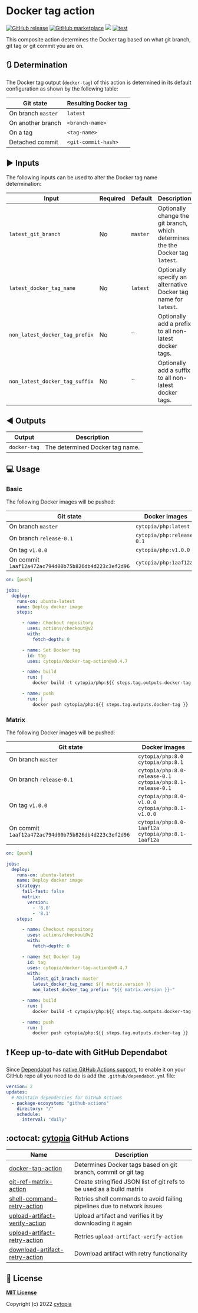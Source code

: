 # Docker tag action

[![GitHub release](https://img.shields.io/github/release/cytopia/docker-tag-action.svg?logo=github)](https://github.com/cytopia/docker-tag-action/releases/latest)
[![GitHub marketplace](https://img.shields.io/badge/marketplace-docker--tag--action-blue?logo=github)](https://github.com/marketplace/actions/docker-tag-action)
[![](https://img.shields.io/badge/github-cytopia%2Fdocker--tag--action-red.svg?logo=github)](https://github.com/cytopia/docker-tag-action "github.com/cytopia/docker-tag-action")
[![test](https://github.com/cytopia/docker-tag-action/actions/workflows/test.yml/badge.svg)](https://github.com/cytopia/docker-tag-action/actions/workflows/test.yml)


This composite action determines the Docker tag based on what git branch, git tag or git commit you are on.


## :arrows_clockwise: Determination

The Docker tag output (`docker-tag`) of this action is determined in its default configuration as shown by the following table:

| Git state          | Resulting Docker tag |
|--------------------|----------------------|
| On branch `master` | `latest`             |
| On another branch  | `<branch-name>`      |
| On a tag           | `<tag-name>`         |
| Detached commit    | `<git-commit-hash>`  |


## :arrow_forward: Inputs

The following inputs can be used to alter the Docker tag name determination:

| Input                          | Required | Default  | Description                                                                     |
|--------------------------------|----------|----------|---------------------------------------------------------------------------------|
| `latest_git_branch`            | No       | `master` | Optionally change the git branch, which determines the the Docker tag `latest`. |
| `latest_docker_tag_name`       | No       | `latest` | Optionally specify an alternative Docker tag name for `latest`.                 |
| `non_latest_docker_tag_prefix` | No       | ``       | Optionally add a prefix to all non-latest docker tags.                          |
| `non_latest_docker_tag_suffix` | No       | ``       | Optionally add a suffix to all non-latest docker tags.                          |


## :arrow_backward: Outputs

| Output       | Description |
|--------------|-------------|
| `docker-tag` | The determined Docker tag name. |


## :computer: Usage

### Basic

The following Docker images will be pushed:

| Git state                                            | Docker images             |
|------------------------------------------------------|---------------------------|
| On branch `master`                                   | `cytopia/php:latest`      |
| On branch `release-0.1`                              | `cytopia/php:release-0.1` |
| On tag `v1.0.0`                                      | `cytopia/php:v1.0.0`      |
| On commit `1aaf12a472ac794d00b75b826db4d223c3ef2d96` | `cytopia/php:1aaf12a`     |


```yaml
on: [push]

jobs:
  deploy:
    runs-on: ubuntu-latest
    name: Deploy docker image
    steps:

      - name: Checkout repository
        uses: actions/checkout@v2
        with:
          fetch-depth: 0

      - name: Set Docker tag
        id: tag
        uses: cytopia/docker-tag-action@v0.4.7

      - name: build
        run: |
          docker build -t cytopia/php:${{ steps.tag.outputs.docker-tag }} .

      - name: push
        run: |
          docker push cytopia/php:${{ steps.tag.outputs.docker-tag }}
```

### Matrix

The following Docker images will be pushed:

| Git state                                            | Docker images                                                   |
|------------------------------------------------------|-----------------------------------------------------------------|
| On branch `master`                                   | `cytopia/php:8.0`<br/>`cytopia/php:8.1`                         |
| On branch `release-0.1`                              | `cytopia/php:8.0-release-0.1`<br/>`cytopia/php:8.1-release-0.1` |
| On tag `v1.0.0`                                      | `cytopia/php:8.0-v1.0.0`<br/>`cytopia/php:8.1-v1.0.0`           |
| On commit `1aaf12a472ac794d00b75b826db4d223c3ef2d96` | `cytopia/php:8.0-1aaf12a`<br/>`cytopia/php:8.1-1aaf12a`         |

```yaml
on: [push]

jobs:
  deploy:
    runs-on: ubuntu-latest
    name: Deploy docker image
    strategy:
      fail-fast: false
      matrix:
        version:
          - '8.0'
          - '8.1'
    steps:

      - name: Checkout repository
        uses: actions/checkout@v2
        with:
          fetch-depth: 0

      - name: Set Docker tag
        id: tag
        uses: cytopia/docker-tag-action@v0.4.7
        with:
          latest_git_branch: master
          latest_docker_tag_name: ${{ matrix.version }}
          non_latest_docker_tag_prefix: "${{ matrix.version }}-"

      - name: build
        run: |
          docker build -t cytopia/php:${{ steps.tag.outputs.docker-tag }} .

      - name: push
        run: |
          docker push cytopia/php:${{ steps.tag.outputs.docker-tag }}
```


## :exclamation: Keep up-to-date with GitHub Dependabot

Since [Dependabot](https://docs.github.com/en/github/administering-a-repository/keeping-your-actions-up-to-date-with-github-dependabot) has [native GitHub Actions support](https://docs.github.com/en/github/administering-a-repository/configuration-options-for-dependency-updates#package-ecosystem), to enable it on your GitHub repo all you need to do is add the `.github/dependabot.yml` file:

```yml
version: 2
updates:
  # Maintain dependencies for GitHub Actions
  - package-ecosystem: "github-actions"
    directory: "/"
    schedule:
      interval: "daily"
```


## :octocat: [cytopia](https://github.com/cytopia) GitHub Actions

| Name                             | Description |
|----------------------------------|-------------|
| [docker-tag-action]              | Determines Docker tags based on git branch, commit or git tag |
| [git-ref-matrix-action]          | Create stringified JSON list of git refs to be used as a build matrix |
| [shell-command-retry-action]     | Retries shell commands to avoid failing pipelines due to network issues |
| [upload-artifact-verify-action]  | Upload artifact and verifies it by downloading it again |
| [upload-artifact-retry-action]   | Retries `upload-artifact-verify-action` |
| [download-artifact-retry-action] | Download artifact with retry functionality |

[docker-tag-action]: https://github.com/cytopia/docker-tag-action
[git-ref-matrix-action]: https://github.com/cytopia/git-ref-matrix-action
[shell-command-retry-action]: https://github.com/cytopia/shell-command-retry-action
[upload-artifact-verify-action]: https://github.com/cytopia/upload-artifact-verify-action
[upload-artifact-retry-action]: https://github.com/cytopia/upload-artifact-retry-action
[download-artifact-retry-action]: https://github.com/cytopia/download-artifact-retry-action


## :page_facing_up: License

**[MIT License](LICENSE)**

Copyright (c) 2022 [cytopia](https://github.com/cytopia)
